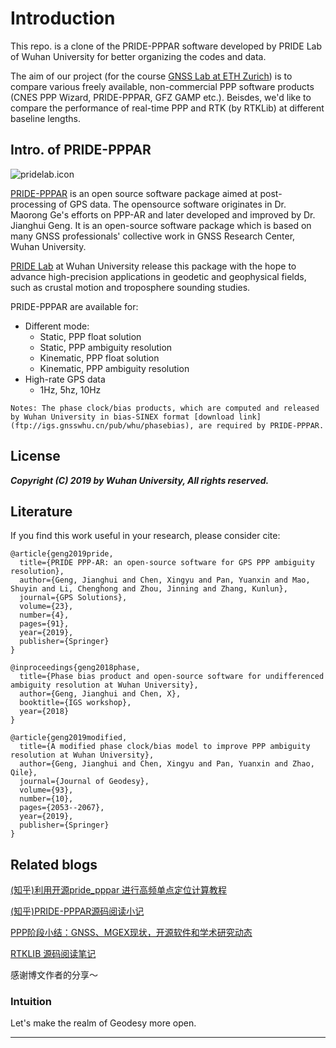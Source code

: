 # Introduction
This repo. is a clone of the PRIDE-PPPAR software developed by PRIDE Lab of Wuhan University for better organizing the codes and data.

The aim of our project (for the course [GNSS Lab at ETH Zurich](http://www.vvz.ethz.ch/lerneinheitPre.do?semkez=2020S&lerneinheitId=135561&lang=en)) is to compare various freely available, non-commercial PPP software products (CNES PPP Wizard, PRIDE-PPPAR, GFZ GAMP etc.). Beisdes, we'd like to compare the performance of real-time PPP and RTK (by RTKLib) at different baseline lengths. 

## Intro. of  PRIDE-PPPAR

![pridelab.icon](https://github.com/PrideLab/PRIDE-PPPAR/blob/master/pride.png)

[PRIDE-PPPAR](http://pride.whu.edu.cn/newsDetails.shtml?newskindid=20190228093001384DTk8BHLcatWNl) is an open source software package aimed at post-processing of GPS data. 
The opensource software originates in Dr. Maorong Ge's efforts on PPP-AR and later developed and improved by Dr. Jianghui Geng. It is an open-source software package which is based on many GNSS professionals' collective work in GNSS Research Center, Wuhan University. 

[PRIDE Lab](http://pride.whu.edu.cn/indexone.shtml) at Wuhan University release this package with the hope to advance high-precision applications in geodetic and geophysical fields, such as crustal motion and troposphere sounding studies.

PRIDE-PPPAR are available for:

* Different mode:  
    * Static, PPP float solution
    * Static, PPP ambiguity resolution
    * Kinematic, PPP float solution
    * Kinematic, PPP ambiguity resolution
* High-rate GPS data
    * 1Hz, 5hz, 10Hz    

`Notes: The phase clock/bias products, which are computed and released by Wuhan University in bias-SINEX format [download link](ftp://igs.gnsswhu.cn/pub/whu/phasebias), are required by PRIDE-PPPAR.`

## License
***Copyright (C) 2019 by Wuhan University, All rights reserved.***

## Literature

If you find this work useful in your research, please consider cite:

```
@article{geng2019pride,
  title={PRIDE PPP-AR: an open-source software for GPS PPP ambiguity resolution},
  author={Geng, Jianghui and Chen, Xingyu and Pan, Yuanxin and Mao, Shuyin and Li, Chenghong and Zhou, Jinning and Zhang, Kunlun},
  journal={GPS Solutions},
  volume={23},
  number={4},
  pages={91},
  year={2019},
  publisher={Springer}
}
```

```
@inproceedings{geng2018phase,
  title={Phase bias product and open-source software for undifferenced ambiguity resolution at Wuhan University},
  author={Geng, Jianghui and Chen, X},
  booktitle={IGS workshop},
  year={2018}
}
```

```
@article{geng2019modified,
  title={A modified phase clock/bias model to improve PPP ambiguity resolution at Wuhan University},
  author={Geng, Jianghui and Chen, Xingyu and Pan, Yuanxin and Zhao, Qile},
  journal={Journal of Geodesy},
  volume={93},
  number={10},
  pages={2053--2067},
  year={2019},
  publisher={Springer}
}
```

## Related blogs
[(知乎)利用开源pride_pppar 进行高频单点定位计算教程](https://zhuanlan.zhihu.com/p/66662278)

[(知乎)PRIDE-PPPAR源码阅读小记](https://zhuanlan.zhihu.com/p/101144206)

[PPP阶段小结：GNSS、MGEX现状，开源软件和学术研究动态](https://zhuanlan.zhihu.com/p/109142105)

[RTKLIB 源码阅读笔记](https://zhuanlan.zhihu.com/p/78359579)

感谢博文作者的分享～

### Intuition
Let's make the realm of Geodesy more open.

---
